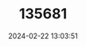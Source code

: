 ---
title: "135681"
category: "Chelon saliens"
draft: false
date: 2024-02-22 13:03:51
languages:
  English: ["Sharpnose Mullet", "Leaping Mullet"]
  Italian: ["Cefalo verzelata"]
  Croatian: ["Cipal dugaš"]
  Spanish; Castilian: ["Galúa", "Lisa de la pinta", "Mújol"]
  French: ["Mulet sauteur"]
  Maltese: ["Mulett Buri"]
  Azerbaijani: ["Sivriburun kefal"]
  German: ["Spring Meeräsche"]
  Norwegian: ["Springmulte"]
  Portuguese: ["Tainha-de-salto"]
  Arabic: ["بوري وثاب"]
  Persian: ["کفال پوزه‌باریک"]
  Greek, Modern (1453-): ["Γάστρος"]
  Bulgarian: ["Илария"]
  Russian: ["Остронос"]
---